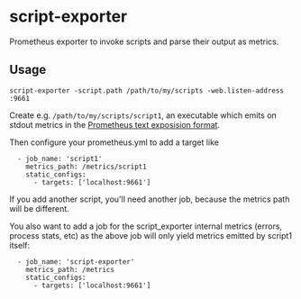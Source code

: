 # script-exporter
Prometheus exporter to invoke scripts and parse their output as metrics.

## Usage

```
script-exporter -script.path /path/to/my/scripts -web.listen-address :9661
```

Create e.g. `/path/to/my/scripts/script1`, an executable which emits on stdout metrics in the [Prometheus text exposision format](https://prometheus.io/docs/instrumenting/exposition_formats/).

Then configure your prometheus.yml to add a target like

```
  - job_name: 'script1'
    metrics_path: /metrics/script1
    static_configs:
      - targets: ['localhost:9661']
```

If you add another script, you'll need another job, because the metrics path will be different.

You also want to add a job for the script_exporter internal metrics (errors, process stats, etc) as the above job will only yield metrics emitted by script1 itself:

```
  - job_name: 'script-exporter'
    metrics_path: /metrics
    static_configs:
      - targets: ['localhost:9661']
```
